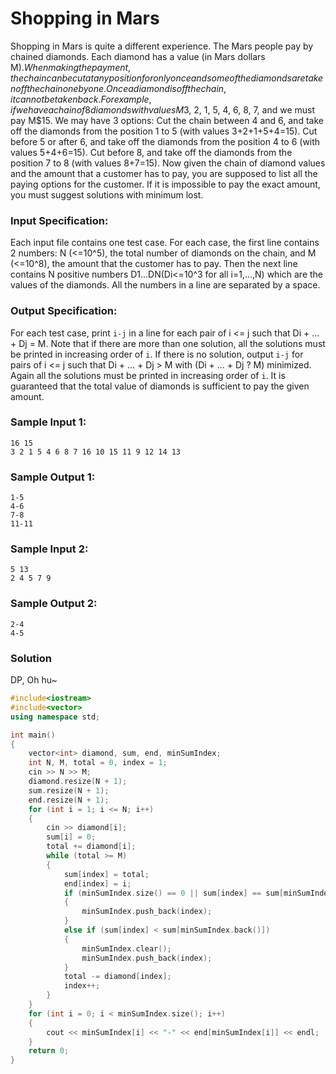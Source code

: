 # Shopping in Mars
Shopping in Mars is quite a different experience. The Mars people pay by chained diamonds. Each diamond has a value (in Mars dollars M$). When making the payment, the chain can be cut at any position for only once and some of the diamonds are taken off the chain one by one. Once a diamond is off the chain, it cannot be taken back. For example, if we have a chain of 8 diamonds with values M$3, 2, 1, 5, 4, 6, 8, 7, and we must pay M$15. We may have 3 options:
Cut the chain between 4 and 6, and take off the diamonds from the position 1 to 5 (with values 3+2+1+5+4=15).
Cut before 5 or after 6, and take off the diamonds from the position 4 to 6 (with values 5+4+6=15).
Cut before 8, and take off the diamonds from the position 7 to 8 (with values 8+7=15).
Now given the chain of diamond values and the amount that a customer has to pay, you are supposed to list all the paying options for the customer.
If it is impossible to pay the exact amount, you must suggest solutions with minimum lost.
### Input Specification:
Each input file contains one test case. For each case, the first line contains 2 numbers: N (<=10^5), the total number of diamonds on the chain, and M (<=10^8), the amount that the customer has to pay. Then the next line contains N positive numbers D1...DN(Di<=10^3 for all i=1,...,N) which are the values of the diamonds. All the numbers in a line are separated by a space.
### Output Specification:
For each test case, print `i-j` in a line for each pair of i <= j such that Di + ... + Dj = M. Note that if there are more than one solution, all the solutions must be printed in increasing order of `i`.
If there is no solution, output `i-j` for pairs of i <= j such that Di + ... + Dj > M with (Di + ... + Dj ? M) minimized. Again all the solutions must be printed in increasing order of `i`.
It is guaranteed that the total value of diamonds is sufficient to pay the given amount.
### Sample Input 1:
```
16 15
3 2 1 5 4 6 8 7 16 10 15 11 9 12 14 13
```
### Sample Output 1:
```
1-5
4-6
7-8
11-11
```
### Sample Input 2:
```
5 13
2 4 5 7 9
```
### Sample Output 2:
```
2-4
4-5
```
### Solution
DP, Oh hu~
```C++
#include<iostream>
#include<vector>
using namespace std;

int main()
{
    vector<int> diamond, sum, end, minSumIndex;
    int N, M, total = 0, index = 1;
    cin >> N >> M;
    diamond.resize(N + 1);
    sum.resize(N + 1);
    end.resize(N + 1);
    for (int i = 1; i <= N; i++)
    {
        cin >> diamond[i];
        sum[i] = 0;
        total += diamond[i];
        while (total >= M)
        {
            sum[index] = total;
            end[index] = i;
            if (minSumIndex.size() == 0 || sum[index] == sum[minSumIndex.back()])
            {
                minSumIndex.push_back(index);
            }
            else if (sum[index] < sum[minSumIndex.back()])
            {
                minSumIndex.clear();
                minSumIndex.push_back(index);
            }
            total -= diamond[index];
            index++;
        }
    }
    for (int i = 0; i < minSumIndex.size(); i++)
    {
        cout << minSumIndex[i] << "-" << end[minSumIndex[i]] << endl;
    }
    return 0;
}
```